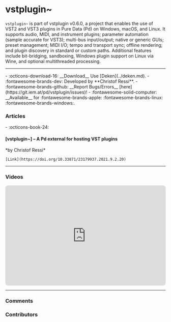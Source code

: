 # vstplugin~

`vstplugin~` is part of vstplugin v0.6.0, a project that enables the use of VST2 and VST3 plugins in Pure Data (Pd) on Windows, macOS, and Linux. It supports audio, MIDI, and instrument plugins; parameter automation (sample accurate for VST3); multi-bus input/output; native or generic GUIs; preset management; MIDI I/O; tempo and transport sync; offline rendering; and plugin discovery in standard or custom paths. Additional features include bit-bridging, sandboxing, Windows plugin support on Linux via Wine, and optional multithreaded processing.

---
<div class="grid cards" markdown>
- :octicons-download-16: __Download__ Use [Deken](../deken.md).
- :fontawesome-brands-dev: Developed by **Christof Ressi**.
- :fontawesome-brands-github: __Report Bugs/Errors__ [here](https://git.iem.at/pd/vstplugin/issues)!
- :fontawesome-solid-computer: __Available__ for :fontawesome-brands-apple: :fontawesome-brands-linux: :fontawesome-brands-windows:.
</div>

<h3>Articles</h3>

<div class="grid cards" markdown>
- :octicons-book-24: 
    <h4>[vstplugin~] – A Pd external for hosting VST plugins</h4>
    *by Christof Ressi*

    [Link](https://doi.org/10.33871/23179937.2021.9.2.20)
</div>

---
<h3>Videos</h3>

<div style="display: flex; justify-content: center; gap: 20px;">
    <iframe style="border-radius: 8px" width="560" height="315"
        src="https://www.youtube.com/embed/Cs0NPime0kU"
        title="YouTube video player" frameborder="0"
        allow="accelerometer; autoplay; clipboard-write; encrypted-media; gyroscope; picture-in-picture; web-share"
        referrerpolicy="strict-origin-when-cross-origin" allowfullscreen></iframe>
</div>



---

<h3>Comments</h3>

<script src="https://giscus.app/client.js"
    data-repo="charlesneimog/Awesome-PD"
    data-repo-id="R_kgDOLaunFg"
    data-category="Comments"
    data-category-id="DIC_kwDOLaunFs4CnXHy"
    data-mapping="title"
    data-strict="0"
    data-reactions-enabled="1"
    data-emit-metadata="0"
    data-input-position="bottom"
    data-theme="preferred_color_scheme"
    data-lang="en"
    data-loading="lazy"
    crossorigin="anonymous"
    async>
</script>
    
<h3>Contributors</h3>

<div id="avatars"></div>

<script>
const nicknames = ["charlesneimog"];
const container = document.getElementById('avatars');
nicknames.forEach(nick => {
  const link = document.createElement('a');
  link.href = `https://github.com/${nick}`;
  link.target = '_blank'; // opens in new tab
  const img = document.createElement('img');
  img.src = `https://github.com/${nick}.png`;
  img.alt = nick;
  img.className = 'avatar';
  link.appendChild(img);
  container.appendChild(link);
});
</script>
    